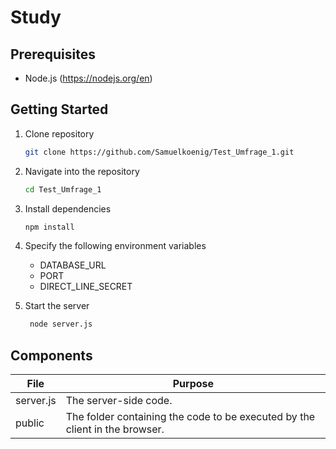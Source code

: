 # Study

## Prerequisites

-   Node.js (https://nodejs.org/en)

## Getting Started

1. Clone repository

    ```bash
    git clone https://github.com/Samuelkoenig/Test_Umfrage_1.git
    ```

2. Navigate into the repository

    ```bash
    cd Test_Umfrage_1
    ```

3. Install dependencies

    ```bash
    npm install
    ```

4. Specify the following environment variables 
    - DATABASE_URL
    - PORT
    - DIRECT_LINE_SECRET

5. Start the server

   ```bash
    node server.js
    ```

## Components

| File                   | Purpose                                                                     |
| ---------------------- | --------------------------------------------------------------------------- |
| server.js              | The server-side code.                                                       |
| public                 | The folder containing the code to be executed by the client in the browser. |
